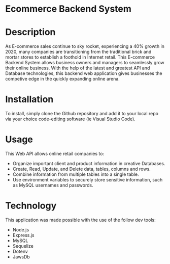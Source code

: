 # Ecommerce Backend System



# Description
As E-commerce sales continue to sky rocket, experiencing a 40% growth in 2020, many companies are transitioning from the traditional brick and mortar stores to establish a foothold in Internet retail. This E-commerce Backend System allows business owners and managers to seamlessly grow their online business. With the help of the latest and greatest API and Database technologies, this backend web application gives businesses the competive edge in the quickly expanding online arena. 




# Installation
To install, simply clone the Github repository and add it to your local repo via your choice code-editing software (ie Visual Studio Code).




# Usage
This Web API allows online retail companies to:
* Organize important client and product information in creative Databases.
* Create, Read, Update, and Delete data, tables, columns and rows.
* Combine information from multiple tables into a single table.
* Use environment variables to securely store sensitive information, such as MySQL usernames and passwords.







# Technology
This application was made possible with the use of the follow dev tools:
* Node.js
* Express.js
* MySQL
* Sequelize
* Dotenv
* JawsDb
